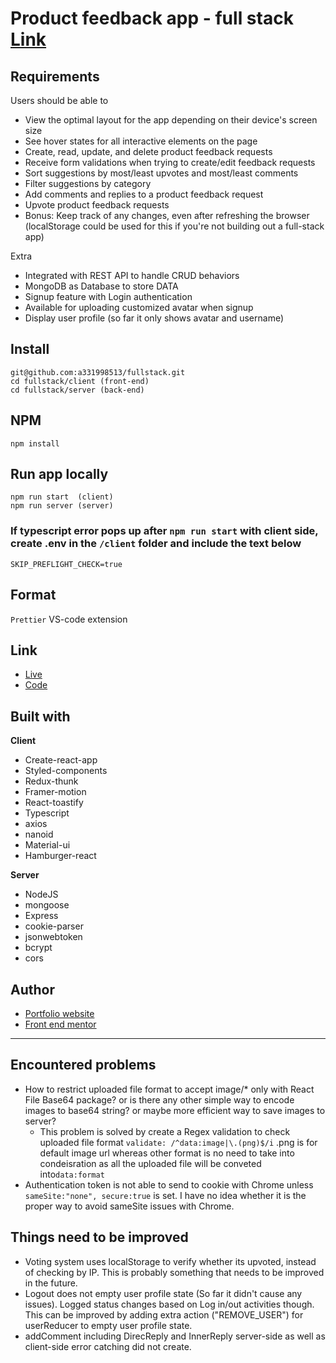 # Product feedback app - full stack [Link](https://fullstack-product-feedback-app.herokuapp.com/)

## Requirements
Users should be able to

- View the optimal layout for the app depending on their device's screen size
- See hover states for all interactive elements on the page
- Create, read, update, and delete product feedback requests
- Receive form validations when trying to create/edit feedback requests
- Sort suggestions by most/least upvotes and most/least comments
- Filter suggestions by category
- Add comments and replies to a product feedback request
- Upvote product feedback requests
- Bonus: Keep track of any changes, even after refreshing the browser (localStorage could be used for this if you're not building out a full-stack app)

Extra
- Integrated with REST API to handle CRUD behaviors
- MongoDB as Database to store DATA
- Signup feature with Login authentication
- Available for uploading customized avatar when signup
- Display user profile (so far it only shows avatar and username)


## Install
```
git@github.com:a331998513/fullstack.git
cd fullstack/client (front-end)
cd fullstack/server (back-end)
```

## NPM
```
npm install
```

## Run app locally
```
npm run start  (client)
npm run server (server)
```

### If typescript error pops up after `npm run start` with client side, create .env in the `/client` folder and include the text below
```
SKIP_PREFLIGHT_CHECK=true
```

## Format
`Prettier` VS-code extension

## Link
- [Live](https://fullstack-product-feedback-app.herokuapp.com/)
- [Code](https://github.com/a331998513/fullstack)

## Built with

**Client**
- Create-react-app
- Styled-components
- Redux-thunk
- Framer-motion
- React-toastify
- Typescript
- axios
- nanoid
- Material-ui
- Hamburger-react

**Server**
- NodeJS
- mongoose
- Express
- cookie-parser
- jsonwebtoken
- bcrypt
- cors

## Author
- [Portfolio website](https://www.jayyy.site/)
- [Front end mentor](https://www.frontendmentor.io/profile/a331998513)





------------------------------------------------------------------------------------------------------------------------------------------------


## Encountered problems
- How to restrict uploaded file format to accept image/* only with React File Base64 package? or is there any other simple way to encode images to base64 string? or maybe more efficient way to save images to server?
  -   This problem is solved by create a Regex validation to check uploaded file format `validate: /^data:image|\.(png)$/i` .png is for default image url whereas other format is no need to take into condeisration as all the uploaded file will be conveted into`data:format` 
- Authentication token is not able to send to cookie with Chrome unless `sameSite:"none", secure:true` is set. I have no idea whether it is the proper way to avoid sameSite issues with Chrome. 



## Things need to be improved
- Voting system uses localStorage to verify whether its upvoted, instead of checking by IP. This is probably something that needs to be improved in the future.
- Logout does not empty user profile state (So far it didn't cause any issues). Logged status changes based on Log in/out activities though. This can be improved by adding extra action ("REMOVE_USER") for userReducer to empty user profile state.
- addComment including DirecReply and InnerReply server-side as well as client-side error catching did not create.
